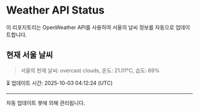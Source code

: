 
# Weather API Status

이 리포지토리는 OpenWeather API를 사용하여 서울의 날씨 정보를 자동으로 업데이트합니다.

## 현재 서울 날씨
> 서울의 현재 날씨: overcast clouds, 온도: 21.01°C, 습도: 69%

⏳ 업데이트 시간: 2025-10-03 04:12:24 (UTC)

---
자동 업데이트 봇에 의해 관리됩니다.
